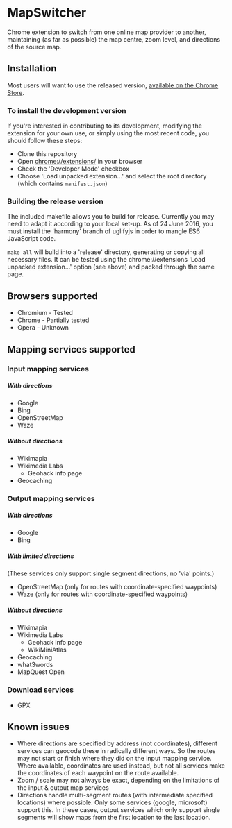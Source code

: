 # MapSwitcher

Chrome extension to switch from one online map provider to another, maintaining (as far as possible) the map centre, zoom level, and directions of the source map.

## Installation

Most users will want to use the released version, [available on the Chrome Store](https://chrome.google.com/webstore/detail/map-switcher/fanpjcbgdinjeknjikpfnldfpnnpkelb).

### To install the development version
If you're interested in contributing to its development, modifying the extension for your own use, or simply using the most recent code, you should follow these steps:
- Clone this repository
- Open [chrome://extensions/](chrome://extensions/) in your browser
- Check the 'Developer Mode' checkbox
- Choose 'Load unpacked extension...' and select the root directory (which contains `manifest.json`)

### Building the release version

The included makefile allows you to build for release. Currently you may need to adapt it according to your local set-up. As of 24 June 2016, you must install the 'harmony' branch of uglifyjs in order to mangle ES6 JavaScript code.

`make all` will build into a 'release' directory, generating or copying all necessary files. It can be tested using the chrome://extensions 'Load unpacked extension...' option (see above) and packed through the same page.

## Browsers supported
- Chromium - Tested
- Chrome -  Partially tested
- Opera - Unknown

## Mapping services supported

### Input mapping services

##### With directions
- Google
- Bing
- OpenStreetMap
- Waze

##### Without directions
- Wikimapia
- Wikimedia Labs
  - Geohack info page
- Geocaching

### Output mapping services

##### With directions
- Google
- Bing

##### With limited directions
(These services only support single segment directions, no 'via' points.)
- OpenStreetMap (only for routes with coordinate-specified waypoints)
- Waze (only for routes with coordinate-specified waypoints)

##### Without directions
- Wikimapia
- Wikimedia Labs
  - Geohack info page
  - WikiMiniAtlas
- Geocaching
- what3words
- MapQuest Open

### Download services
- GPX

## Known issues

- Where directions are specified by address (not coordinates), different services can geocode these in radically different ways. So the routes may not start or finish where they did on the input mapping service. Where available, coordinates are used instead, but not all services make the coordinates of each waypoint on the route available.
- Zoom / scale may not always be exact, depending on the limitations of the input & output map services
- Directions handle multi-segment routes (with intermediate specified locations) where possible. Only some services (google, microsoft) support this. In these cases, output services which only support single segments will show maps from the first location to the last location.
